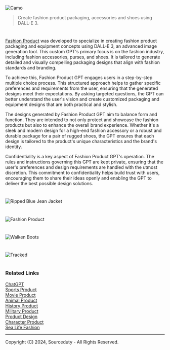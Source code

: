 ![Camo](https://github.com/user-attachments/assets/60cb78a2-efdf-47b3-9397-7c9aa700e2b3)

> Create fashion product packaging, accessories and shoes using DALL-E 3.

#

[Fashion Product](https://chatgpt.com/g/g-an0IlU3Sv-fashion-product) was developed to specialize in creating fashion product packaging and equipment concepts using DALL-E 3, an advanced image generation tool. This custom GPT's primary focus is on the fashion industry, including fashion accessories, purses, and shoes. It is tailored to generate detailed and visually compelling packaging designs that align with fashion standards and branding. 

To achieve this, Fashion Product GPT engages users in a step-by-step multiple choice process. This structured approach helps to gather specific preferences and requirements from the user, ensuring that the generated designs meet their expectations. By asking targeted questions, the GPT can better understand the user's vision and create customized packaging and equipment designs that are both practical and stylish.

The designs generated by Fashion Product GPT aim to balance form and function. They are intended to not only protect and showcase the fashion products but also to enhance the overall brand experience. Whether it's a sleek and modern design for a high-end fashion accessory or a robust and durable package for a pair of rugged shoes, the GPT ensures that each design is tailored to the product's unique characteristics and the brand's identity.

Confidentiality is a key aspect of Fashion Product GPT's operation. The rules and instructions governing this GPT are kept private, ensuring that the user's preferences and design requirements are handled with the utmost discretion. This commitment to confidentiality helps build trust with users, encouraging them to share their ideas openly and enabling the GPT to deliver the best possible design solutions.

#
![Ripped Blue Jean Jacket](https://github.com/user-attachments/assets/6cddddd3-12b5-4345-bc24-3538b4a35b2d)
#
![Fashion Product](https://github.com/user-attachments/assets/b1263057-4a7b-45b1-8dda-80ce8f5bece8)
#
![Walken Boots](https://github.com/user-attachments/assets/4c91008b-e998-41ef-ae09-e83b4bcc40cd)
#
![Tracked](https://github.com/user-attachments/assets/cfc88f36-08aa-4970-8f8b-9920e6bed237)

#
### Related Links

[ChatGPT](https://github.com/sourceduty/ChatGPT)
<br>
[Sports Product](https://github.com/sourceduty/Sports_Product)
<br>
[Movie Product](https://chatgpt.com/g/g-G6XGhh4Ph-movie-product)
<br>
[Animal Product](https://github.com/sourceduty/Animal_Product)
<br>
[History Product](https://github.com/sourceduty/History_Product)
<br>
[Military Product](https://github.com/sourceduty/Military_Product)
<br>
[Product Design](https://github.com/sourceduty/Product_Design)
<br>
[Character Product](https://github.com/sourceduty/Character_Product)
<br>
[Sea Life Fashion](https://github.com/sourceduty/Sea_Life_Fashion)

***
Copyright (C) 2024, Sourceduty - All Rights Reserved.

